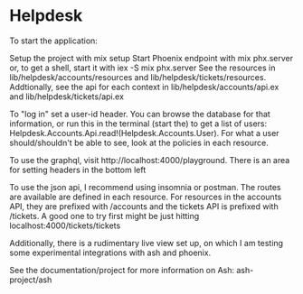 # Helpdesk

To start the application:

Setup the project with mix setup
Start Phoenix endpoint with mix phx.server or, to get a shell, start it with iex -S mix phx.server
See the resources in lib/helpdesk/accounts/resources and lib/helpdesk/tickets/resources. Addtionally, see the api for each context in lib/helpdesk/accounts/api.ex and lib/helpdesk/tickets/api.ex

To "log in" set a user-id header. You can browse the database for that information, or run this in the terminal (start the) to get a list of users: Helpdesk.Accounts.Api.read!(Helpdesk.Accounts.User). For what a user should/shouldn't be able to see, look at the policies in each resource.

To use the graphql, visit http://localhost:4000/playground. There is an area for setting headers in the bottom left

To use the json api, I recommend using insomnia or postman. The routes are available are defined in each resource. For resources in the accounts API, they are prefixed with /accounts and the tickets API is prefixed with /tickets. A good one to try first might be just hitting localhost:4000/tickets/tickets

Additionally, there is a rudimentary live view set up, on which I am testing some experimental integrations with ash and phoenix.

See the documentation/project for more information on Ash: ash-project/ash
